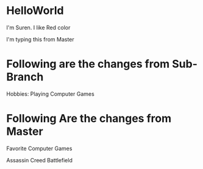 # HelloWorld
I'm Suren. I like Red color

I'm typing this from Master

# Following are the changes from Sub-Branch

Hobbies:
Playing Computer Games

# Following Are the changes from Master

Favorite Computer Games

Assassin Creed
Battlefield